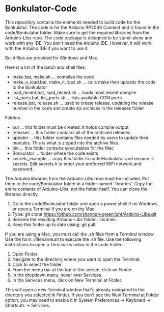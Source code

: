 # Bonkulator-Code

This repository contains the elements needed to build code for the Bonkulator.
The code is for the Arduino RP2040 Connect and is found in the code/Bonkulator folder. Make sure to get the required libraries from the Arduino-Libs repo.
The code package is designed to be stand-alone and work with any IDE. You don't need the Arduino IDE. However, it will work with the Arduino IDE if you want to use it.

Build files are provided for Windows and Mac.

Here is a list of the batch and shell files:

- make.bat, make.sh ... compiles the code
- make_n_load.bat, make_n_load.sh ... calls make then uploads the code to the Bonkulator
- load_recent.bat, load_recent.sh ... loads most recent compile
- list_ports.bat, list_ports.sh ... lists available COM ports
- release.bat, release.sh ... used to create release, updating the release number in the code and create zip archives in the releases folder

Folders:

- out ... this folder must be created. It holds compile output
- releases ... this folder contains all of the archived releases
- updater ... this folder contains files needed by users to update their modules. This is what is zipped into the archive files.
- bin ... this folder contains executables for the Mac
- Bonkulator ... folder where the code exists
- secrets_example ... copy this folder to code/Bonkulator and rename it: secrets. Edit secrets.h to enter your preferred WiFi network and password.

The Arduino libraries from the Arduino-Libs repo must be included. Put them in the code/Bonkulator folder in a folder named 'libraries'.
Copy the entire contents of Arduino-Libs, not the folder itself. You can clone the libraries directly.

1. Go to the code/Bonkulator folder and open a power shell if on Windows, or open a Terminal if you are on the Mac.
2. Type: git clone https://github.com/shannon-greenlight/Arduino-Libs.git
3. Rename the resulting Arduino-Libs folder : libraries.
4. Keep this folder up to date uising: git pull.

If you are using a Mac, you must call the .sh files from a Terminal window. Use the form ./filename.sh to execute the .sh file.
Use the following instructions to open a Terminal window in the code folder:

1. Open Finder.
2. Navigate to the directory where you want to open the Terminal.
3. Click to select the folder.
4. From the menu bar at the top of the screen, click on Finder.
5. In the dropdown menu, hover over Services.
6. In the Services menu, click on New Terminal at Folder.

This will open a new Terminal window that's already navigated to the directory you selected in Finder. If you don't see the New Terminal at Folder option, you may need to enable it in System Preferences -> Keyboard -> Shortcuts -> Services.
